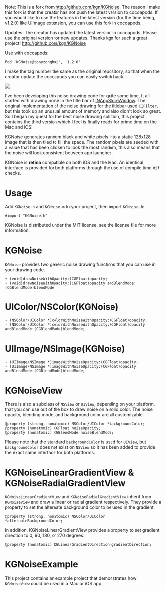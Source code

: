 Note: This is a fork from http://github.com/kgn/KGNoise. The reason I make this fork is that the creator has not push the latest version to cocoapods. If you would like to use the features in the latest version (for the time being, v1.2.0) like UIImage extension, you can use this fork in cocoapods.

Updates: The creator has updated the latest version in cocoapods. Please use the original version for new updates. Thanks kgn for such a great project! http://github.com/kgn/KGNoise

Use with cocoapods:

```
Pod 'KGNoise@tonyzonghui', '1.2.0'
```

I make the tag number the same as the original repository, so that when the creator update the cocoapods you can easily switch back.



![](https://raw.github.com/kgn/KGNoise/master/screenshot.jpg)

I've been developing this noise drawing code for quite some time. It all started with drawing noise in the title bar of [INAppStoreWindow](https://github.com/indragiek/INAppStoreWindow). The original implementation of the noise drawing for the titlebar used `CIFilter`, but this took up an unusual amount of memory and also didn't look so great. So I began my quest for the best noise drawing solution, this project contains the third version which I feel is finally ready for prime time on the Mac and iOS! 

KGNoise generates random black and white pixels into a static 128x128 image that is then tiled to fill the space. The random pixels are seeded with a value that has been chosen to look the most random, this also means that the noise will look consistent between app launches.

KGNoise is **retina** compatible on both iOS and the Mac. An identical interface is provided for both platforms through the use of compile time `#if` checks.

# Usage

Add `KGNoise.h` and `KGNoise.m` to your project, then import `KGNoise.h`:

```obj-c
#import "KGNoise.h"
```

KGNoise is distributed under the MIT license, see the license file for more information.

# KGNoise

`KGNoise` provides two generic noise drawing functions that you can use in your drawing code.

```obj-c
+ (void)drawNoiseWithOpacity:(CGFloat)opacity;
+ (void)drawNoiseWithOpacity:(CGFloat)opacity andBlendMode:(CGBlendMode)blendMode;
```

# UIColor/NSColor(KGNoise)

```
- (NSColor/UIColor *)colorWithNoiseWithOpacity:(CGFloat)opacity;
- (NSColor/UIColor *)colorWithNoiseWithOpacity:(CGFloat)opacity andBlendMode:(CGBlendMode)blendMode;
```

# UIImage/NSImage(KGNoise)

```
- (UIImage/NSImage *)imageWithNoiseOpacity:(CGFloat)opacity;
- (UIImage/NSImage *)imageWithNoiseOpacity:(CGFloat)opacity andBlendMode:(CGBlendMode)blendMode;
```

# KGNoiseView

There is also a subclass of `NSView` or `UIView`, depending on your platform, that you can use out of the box to draw noise on a solid color. The noise opacity, blending mode, and background color are all customizable.

```obj-c
@property (strong, nonatomic) NSColor/UIColor *backgroundColor;
@property (nonatomic) CGFloat noiseOpacity;
@property (nonatomic) CGBlendMode noiseBlendMode;
```

Please note that the standard `backgroundColor` is used for `UIView`, but `backgroundColor` does not exist on `NSView` so it has been added to provide the exact same interface for both platforms.

# KGNoiseLinearGradientView & KGNoiseRadialGradientView

`KGNoiseLinearGradientView` and `KGNoiseRadialGradientView` inherit from `KGNoiseView` and draw a linear or radial gradient respectively. They provide a property to set the alternate background color to be used in the gradient.

```obj-c
@property (strong, nonatomic) NSColor/UIColor *alternateBackgroundColor;
```

In addition, KGNoiseLinearGradientView provides a property to set gradient direction to 0, 90, 180, or 270 degrees.

```obj-c
@property (nonatomic) KGLinearGradientDirection gradientDirection;
```

# KGNoiseExample

This project contains an example project that demonstrates how `KGNoiseView` could be used in a Mac or iOS app.

